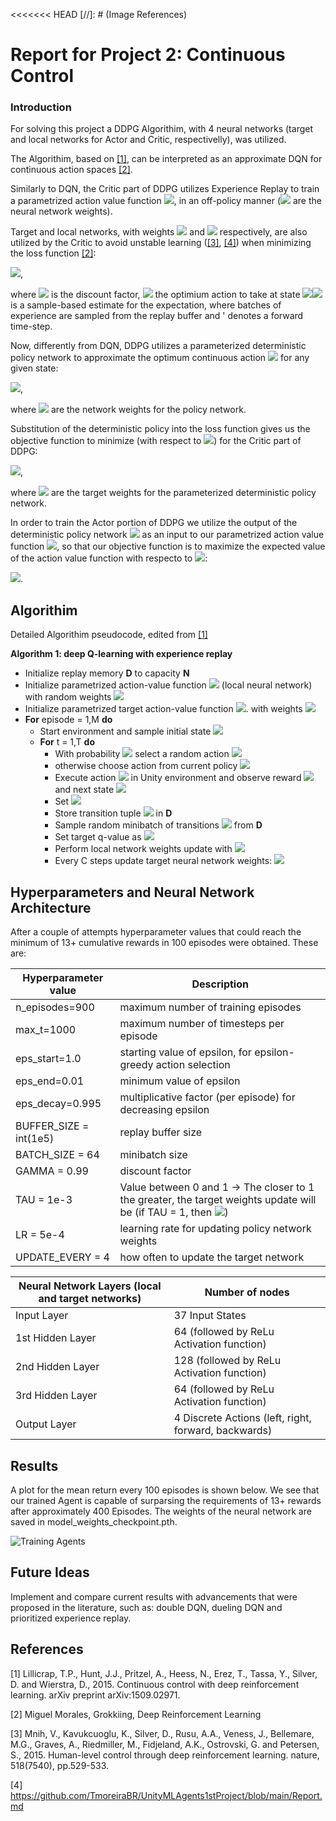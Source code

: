<<<<<<< HEAD
[//]: # (Image References)

[image2]: https://github.com/TmoreiraBR/UnityMLAgents2ndProject-MultiAgent/blob/main/TrainedResults.jpg  "Training Agents"

# Report for Project 2: Continuous Control

### Introduction

For solving this project a DDPG Algorithim, with 4 neural networks (target and local networks for Actor and Critic, respectivelly), was utilized.

The Algorithim, based on [[1]](#1), can be interpreted as an approximate DQN for continuous action spaces [[2]](#2).

Similarly to DQN, the Critic part of DDPG utilizes Experience Replay to train a parametrized action value function <img src="https://render.githubusercontent.com/render/math?math=\hat{q}_{\pi}(s,a,\theta)">, in an off-policy manner (<img src="https://render.githubusercontent.com/render/math?math=\theta"> are the neural network weights).

Target and local networks, with weights <img src="https://render.githubusercontent.com/render/math?math=\theta_{frozen}"> and <img src="https://render.githubusercontent.com/render/math?math=\theta"> respectively, are also utilized by the Critic to avoid unstable learning ([[3]](#3), [[4]](#4)) when minimizing the loss function [[2]](#2):

<img src="https://render.githubusercontent.com/render/math?math=L(\theta) = \hat{E}_{(s,a,r',s')}[sum(r',  \gamma \hat{q}(s',a^*',\theta_{frozen})) - \hat{q}(s,a,\theta)]^2">,

where <img src="https://render.githubusercontent.com/render/math?math=\gamma"> is the discount factor, <img src="https://render.githubusercontent.com/render/math?math=a^*'"> the optimium action to take at state <img src="https://render.githubusercontent.com/render/math?math=s',"><img src="https://render.githubusercontent.com/render/math?math=\hat{E}"> is a sample-based estimate for the expectation, where batches of experience are sampled from the replay buffer and ' denotes a forward time-step.

Now, differently from DQN, DDPG utilizes a parameterized deterministic policy network to approximate the optimum continuous action <img src="https://render.githubusercontent.com/render/math?math=a^*"> for any given state:

<img src="https://render.githubusercontent.com/render/math?math=a^*' = \mu(s', \phi)">,

where <img src="https://render.githubusercontent.com/render/math?math=\phi"> are the network weights for the policy network.

Substitution of the deterministic policy into the loss function gives us the objective function to minimize (with respect to <img src="https://render.githubusercontent.com/render/math?math=\theta">) for the Critic part of DDPG:

<img src="https://render.githubusercontent.com/render/math?math=L(\theta) = \hat{E}_{(s,a,r',s')}[sum(r',  \gamma \hat{q}(s',\mu(s', \phi_{frozen}),\theta_{frozen})) - \hat{q}(s,a,\theta)]^2">,

where <img src="https://render.githubusercontent.com/render/math?math=\phi_{frozen}"> are the target weights for the parameterized deterministic policy network.

In order to train the Actor portion of DDPG we utilize the output of the deterministic policy network <img src="https://render.githubusercontent.com/render/math?math=\mu(s, \phi)"> as an input to our parametrized action value function <img src="https://render.githubusercontent.com/render/math?math=\hat{q}_{\pi}(s, \mu(s, \phi), \theta)">, so that our objective function is to maximize the expected value of the action value function with respecto to <img src="https://render.githubusercontent.com/render/math?math=\phi">:

<img src="https://render.githubusercontent.com/render/math?math=J(\phi) = \hat{E}_{(s)}[\hat{q}_{\pi}(s, \mu(s, \phi), \theta)]">.

## Algorithim

Detailed Algorithim pseudocode, edited from [[1]](#1)

**Algorithm 1: deep Q-learning with experience replay**
* Initialize replay memory **D** to capacity **N**
* Initialize parametrized action-value function <img src="https://render.githubusercontent.com/render/math?math=\hat{q}(s,a,\theta)"> (local neural network) with random weights <img src="https://render.githubusercontent.com/render/math?math=\theta"> 
* Initialize parametrized target action-value function <img src="https://render.githubusercontent.com/render/math?math=\hat{q}(s,a,\theta_{frozen})">.  with weights <img src="https://render.githubusercontent.com/render/math?math=\theta_{frozen}"> 
* **For** episode = 1,M **do**
  * Start environment and sample initial state <img src="https://render.githubusercontent.com/render/math?math=s">
  * **For** t = 1,T **do**
    * With probability <img src="https://render.githubusercontent.com/render/math?math=\epsilon">  select a random action <img src="https://render.githubusercontent.com/render/math?math=\a"> 
    * otherwise choose action from current policy <img src="https://render.githubusercontent.com/render/math?math=\a = arg max_a \hat{q_{\pi}}(s,a,\theta)">
    * Execute action <img src="https://render.githubusercontent.com/render/math?math=\a"> in Unity environment and observe reward <img src="https://render.githubusercontent.com/render/math?math=\r"> and next state <img src="https://render.githubusercontent.com/render/math?math=\s'">
    * Set <img src="https://render.githubusercontent.com/render/math?math=\s' \leftarrow s">
    * Store transition tuple <img src="https://render.githubusercontent.com/render/math?math=<s, a, r', s'>"> in **D**
    * Sample random minibatch of transitions <img src="https://render.githubusercontent.com/render/math?math=<s, a, r', s'>"> from **D**
    * Set target q-value as <img src="https://render.githubusercontent.com/render/math?math=Q_{target} = sum(r',  \gamma max_a \hat{q}(s,a,\theta_{frozen}))">
    * Perform local network weights update with <img src="https://render.githubusercontent.com/render/math?math=\Delta \theta = \alpha (Q_{target} - \hat{q}(s,a,\theta)) \nabla_{\theta} \hat{q}(s,a,\theta)">
    * Every C steps update target neural network weights: <img src="https://render.githubusercontent.com/render/math?math=\theta_{frozen} \leftarrow \theta">

## Hyperparameters and Neural Network Architecture

After a couple of attempts hyperparameter values that could reach the minimum of 13+ cumulative rewards in 100 episodes were obtained. These are:

Hyperparameter value  | Description
------------- | -------------
n_episodes=900  | maximum number of training episodes
max_t=1000  | maximum number of timesteps per episode
eps_start=1.0  | starting value of epsilon, for epsilon-greedy action selection
eps_end=0.01  | minimum value of epsilon
eps_decay=0.995  | multiplicative factor (per episode) for decreasing epsilon
BUFFER_SIZE = int(1e5)   | replay buffer size
BATCH_SIZE = 64 | minibatch size
GAMMA = 0.99   | discount factor
TAU = 1e-3  | Value between 0 and 1 -> The closer to 1 the greater, the target weights update will be (if TAU = 1, then <img src="https://render.githubusercontent.com/render/math?math=\theta_{frozen} = \theta">)
LR = 5e-4  | learning rate for updating policy network weights
UPDATE_EVERY = 4  | how often to update the target network 

Neural Network Layers (local and target networks)  | Number of nodes 
------------- | -------------
Input Layer  | 37 Input States
1st Hidden Layer  | 64 (followed by ReLu Activation function)
2nd Hidden Layer  | 128 (followed by ReLu Activation function)
3rd Hidden Layer  | 64 (followed by ReLu Activation function)
Output Layer  | 4 Discrete Actions (left, right, forward, backwards)


## Results

A plot for the mean return every 100 episodes is shown below. We see that our trained Agent is capable of surparsing the requirements of 13+ rewards after approximately 400 Episodes. The weights of the neural network are saved in model_weights_checkpoint.pth.

![Training Agents][image2]


## Future Ideas

Implement and compare current results with advancements that were proposed in the literature, such as: double DQN, dueling DQN and prioritized experience replay.

## References
<a id="1">[1]</a> 
Lillicrap, T.P., Hunt, J.J., Pritzel, A., Heess, N., Erez, T., Tassa, Y., Silver, D. and Wierstra, D., 2015. Continuous control with deep reinforcement learning. arXiv preprint arXiv:1509.02971.

<a id="2">[2]</a> 
Miguel Morales, Grokkiing, Deep Reinforcement Learning

<a id="3">[3]</a> 
Mnih, V., Kavukcuoglu, K., Silver, D., Rusu, A.A., Veness, J., Bellemare, M.G., Graves, A., Riedmiller, M., Fidjeland, A.K., Ostrovski, G. and Petersen, S., 2015. Human-level control through deep reinforcement learning. nature, 518(7540), pp.529-533.

<a id="4">[4]</a> 
https://github.com/TmoreiraBR/UnityMLAgents1stProject/blob/main/Report.md
